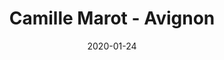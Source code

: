 ---
title: Camille Marot - Avignon
date: 2020-01-24
description: Description à compléter.
featured_image: /assets/img/testimonials/camille-marot/01.jpeg
testimonial:
    buyer: Camille Marot
    project_type: investissement
    city: Avignon
    comment: J’ai contacté Frédérique afin de trouver un appartement pour un investissement locatif, en centre-ville d’Avignon. Elle a parfaitement répondu à mes attentes, en trouvant un bien en « off-market », proche rue des teinturiers, meublé, qui allait au delà de mes espérances, j’ai acheté tout de suite, au prix, grâce aux conseils de Frédérique. Chasseuse agréable, efficace, d’une grande gentillesse, et qui cerne bien les besoins . Merci encore pour ce bel achat!
    answer: Merci pour cet avis ! Nous sommes très heureux de voir de tels témoignages. Cela nous renforce dans notre vision de la relation client ! c'est un travail de tous les instants et un vrai moment d'accompagnement. Le service client Mon Chasseur Immo
    platform: Google My Business
    link: https://g.co/kgs/GysAjEY
images:
    - url: /assets/img/testimonials/camille-marot/01.jpeg
    - url: /assets/img/testimonials/camille-marot/02.jpeg
    - url: /assets/img/testimonials/camille-marot/03.jpeg
    - url: /assets/img/testimonials/camille-marot/04.jpeg
    - url: /assets/img/testimonials/camille-marot/05.jpeg
---